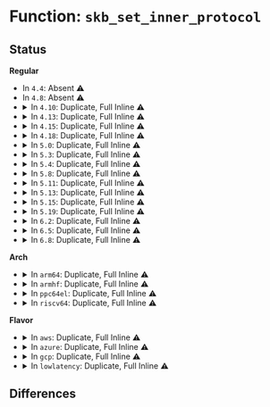 # Function: <code>skb_set_inner_protocol</code>

## Status
<b>Regular</b>
<ul>
<li>
In <code>4.4</code>: Absent ⚠️
</li>
<li>
In <code>4.8</code>: Absent ⚠️
</li>
<li>
<details>
<summary>In <code>4.10</code>: Duplicate, Full Inline ⚠️</summary>

**Collision:** Static Duplication

**Inline:** Full

**Transformation:** False

**Instances:**

```
In net/ipv4/af_inet.c (ffffffff818319b8)
Location: include/linux/skbuff.h:2056
Inline: True
Inline callers:
  - net/ipv4/af_inet.c:inet_gro_complete
```
```
In net/ipv6/seg6_iptunnel.c (ffffffff818a411a)
Location: include/linux/skbuff.h:2056
Inline: True
Inline callers:
  - net/ipv6/seg6_iptunnel.c:seg6_do_srh
```
```
In net/ipv6/ip6_offload.c (ffffffff818a6818)
Location: include/linux/skbuff.h:2056
Inline: True
Inline callers:
  - net/ipv6/ip6_offload.c:ipv6_gro_complete
```
</details>
</li>
<li>
<details>
<summary>In <code>4.13</code>: Duplicate, Full Inline ⚠️</summary>

**Collision:** Static Duplication

**Inline:** Full

**Transformation:** False

**Instances:**

```
In net/ipv4/af_inet.c (ffffffff81852f44)
Location: include/linux/skbuff.h:2095
Inline: True
Inline callers:
  - net/ipv4/af_inet.c:inet_gro_complete
```
```
In net/ipv6/seg6_iptunnel.c (ffffffff818ca715)
Location: include/linux/skbuff.h:2095
Inline: True
Inline callers:
  - net/ipv6/seg6_iptunnel.c:seg6_do_srh
```
```
In net/ipv6/ip6_offload.c (ffffffff818cd272)
Location: include/linux/skbuff.h:2095
Inline: True
Inline callers:
  - net/ipv6/ip6_offload.c:ipv6_gro_complete
```
</details>
</li>
<li>
<details>
<summary>In <code>4.15</code>: Duplicate, Full Inline ⚠️</summary>

**Collision:** Static Duplication

**Inline:** Full

**Transformation:** False

**Instances:**

```
In net/ipv4/af_inet.c (ffffffff818d2d88)
Location: include/linux/skbuff.h:2182
Inline: True
Inline callers:
  - net/ipv4/af_inet.c:inet_gro_complete
```
```
In net/ipv6/seg6_iptunnel.c (ffffffff8194e56e)
Location: include/linux/skbuff.h:2182
Inline: True
Inline callers:
  - net/ipv6/seg6_iptunnel.c:seg6_do_srh
```
```
In net/ipv6/ip6_offload.c (ffffffff81952056)
Location: include/linux/skbuff.h:2182
Inline: True
Inline callers:
  - net/ipv6/ip6_offload.c:ipv6_gro_complete
```
</details>
</li>
<li>
<details>
<summary>In <code>4.18</code>: Duplicate, Full Inline ⚠️</summary>

**Collision:** Static Duplication

**Inline:** Full

**Transformation:** False

**Instances:**

```
In net/ipv4/af_inet.c (ffffffff81929341)
Location: include/linux/skbuff.h:2193
Inline: True
Inline callers:
  - net/ipv4/af_inet.c:inet_gro_complete
```
```
In net/ipv6/seg6_iptunnel.c (ffffffff819a77a6)
Location: include/linux/skbuff.h:2193
Inline: True
Inline callers:
  - net/ipv6/seg6_iptunnel.c:seg6_do_srh
```
```
In net/ipv6/ip6_offload.c (ffffffff819ab5cf)
Location: include/linux/skbuff.h:2193
Inline: True
Inline callers:
  - net/ipv6/ip6_offload.c:ipv6_gro_complete
```
</details>
</li>
<li>
<details>
<summary>In <code>5.0</code>: Duplicate, Full Inline ⚠️</summary>

**Collision:** Static Duplication

**Inline:** Full

**Transformation:** False

**Instances:**

```
In net/ipv4/af_inet.c (ffffffff81958f7e)
Location: include/linux/skbuff.h:2271
Inline: True
Inline callers:
  - net/ipv4/af_inet.c:inet_gro_complete
```
```
In net/ipv6/seg6_iptunnel.c (ffffffff819de313)
Location: include/linux/skbuff.h:2271
Inline: True
Inline callers:
  - net/ipv6/seg6_iptunnel.c:seg6_do_srh
```
```
In net/ipv6/ip6_offload.c (ffffffff819e208f)
Location: include/linux/skbuff.h:2271
Inline: True
Inline callers:
  - net/ipv6/ip6_offload.c:ipv6_gro_complete
```
</details>
</li>
<li>
<details>
<summary>In <code>5.3</code>: Duplicate, Full Inline ⚠️</summary>

**Collision:** Static Duplication

**Inline:** Full

**Transformation:** False

**Instances:**

```
In net/core/skbuff.c (ffffffff818ea418)
Location: include/linux/skbuff.h:2359
Inline: True
Inline callers:
  - net/core/skbuff.c:skb_mpls_push
```
```
In net/core/filter.c (ffffffff81928121)
Location: include/linux/skbuff.h:2359
Inline: True
Inline callers:
  - net/core/filter.c:bpf_skb_adjust_room
```
```
In net/core/lwt_bpf.c (ffffffff8194364e)
Location: include/linux/skbuff.h:2359
Inline: True
Inline callers:
  - net/core/lwt_bpf.c:bpf_lwt_push_ip_encap
```
```
In net/ipv4/af_inet.c (ffffffff819bda4e)
Location: include/linux/skbuff.h:2359
Inline: True
Inline callers:
  - net/ipv4/af_inet.c:inet_gro_complete
```
```
In net/ipv6/seg6_iptunnel.c (ffffffff81a4ce73)
Location: include/linux/skbuff.h:2359
Inline: True
Inline callers:
  - net/ipv6/seg6_iptunnel.c:seg6_do_srh
```
```
In net/ipv6/ip6_offload.c (ffffffff81a50d1f)
Location: include/linux/skbuff.h:2359
Inline: True
Inline callers:
  - net/ipv6/ip6_offload.c:ipv6_gro_complete
```
</details>
</li>
<li>
<details>
<summary>In <code>5.4</code>: Duplicate, Full Inline ⚠️</summary>

**Collision:** Static Duplication

**Inline:** Full

**Transformation:** False

**Instances:**

```
In net/core/skbuff.c (ffffffff8191c594)
Location: include/linux/skbuff.h:2373
Inline: True
Inline callers:
  - net/core/skbuff.c:skb_mpls_push
```
```
In net/core/filter.c (ffffffff8195a751)
Location: include/linux/skbuff.h:2373
Inline: True
Inline callers:
  - net/core/filter.c:bpf_skb_adjust_room
```
```
In net/core/lwt_bpf.c (ffffffff8197862a)
Location: include/linux/skbuff.h:2373
Inline: True
Inline callers:
  - net/core/lwt_bpf.c:bpf_lwt_push_ip_encap
```
```
In net/ipv4/af_inet.c (ffffffff819f465a)
Location: include/linux/skbuff.h:2373
Inline: True
Inline callers:
  - net/ipv4/af_inet.c:inet_gro_complete
```
```
In net/ipv6/seg6_iptunnel.c (ffffffff81a83a43)
Location: include/linux/skbuff.h:2373
Inline: True
Inline callers:
  - net/ipv6/seg6_iptunnel.c:seg6_do_srh
```
```
In net/ipv6/ip6_offload.c (ffffffff81a8793b)
Location: include/linux/skbuff.h:2373
Inline: True
Inline callers:
  - net/ipv6/ip6_offload.c:ipv6_gro_complete
```
</details>
</li>
<li>
<details>
<summary>In <code>5.8</code>: Duplicate, Full Inline ⚠️</summary>

**Collision:** Static Duplication

**Inline:** Full

**Transformation:** False

**Instances:**

```
In net/core/skbuff.c (ffffffff819f06f2)
Location: include/linux/skbuff.h:2396
Inline: True
Inline callers:
  - net/core/skbuff.c:skb_mpls_push
```
```
In net/core/filter.c (ffffffff81a2c301)
Location: include/linux/skbuff.h:2396
Inline: True
Inline callers:
  - net/core/filter.c:bpf_skb_net_grow
```
```
In net/core/lwt_bpf.c (ffffffff81a4d533)
Location: include/linux/skbuff.h:2396
Inline: True
Inline callers:
  - net/core/lwt_bpf.c:bpf_lwt_push_ip_encap
```
```
In net/ipv4/af_inet.c (ffffffff81ae236a)
Location: include/linux/skbuff.h:2396
Inline: True
Inline callers:
  - net/ipv4/af_inet.c:inet_gro_complete
```
```
In net/ipv6/seg6_iptunnel.c (ffffffff81b7e823)
Location: include/linux/skbuff.h:2396
Inline: True
Inline callers:
  - net/ipv6/seg6_iptunnel.c:seg6_do_srh
```
```
In net/ipv6/ip6_offload.c (ffffffff81b82dfe)
Location: include/linux/skbuff.h:2396
Inline: True
Inline callers:
  - net/ipv6/ip6_offload.c:ipv6_gro_complete
```
</details>
</li>
<li>
<details>
<summary>In <code>5.11</code>: Duplicate, Full Inline ⚠️</summary>

**Collision:** Static Duplication

**Inline:** Full

**Transformation:** False

**Instances:**

```
In net/core/skbuff.c (ffffffff819f0447)
Location: include/linux/skbuff.h:2417
Inline: True
Inline callers:
  - net/core/skbuff.c:skb_mpls_push
```
```
In net/core/filter.c (ffffffff81a2d881)
Location: include/linux/skbuff.h:2417
Inline: True
Inline callers:
  - net/core/filter.c:bpf_skb_net_grow
```
```
In net/core/lwt_bpf.c (ffffffff81a531f5)
Location: include/linux/skbuff.h:2417
Inline: True
Inline callers:
  - net/core/lwt_bpf.c:bpf_lwt_push_ip_encap
```
```
In net/ipv4/af_inet.c (ffffffff81aef1f0)
Location: include/linux/skbuff.h:2417
Inline: True
Inline callers:
  - net/ipv4/af_inet.c:inet_gro_complete
```
```
In net/ipv6/seg6_iptunnel.c (ffffffff81b8d833)
Location: include/linux/skbuff.h:2417
Inline: True
Inline callers:
  - net/ipv6/seg6_iptunnel.c:seg6_do_srh
```
```
In net/ipv6/ip6_offload.c (ffffffff81b92484)
Location: include/linux/skbuff.h:2417
Inline: True
Inline callers:
  - net/ipv6/ip6_offload.c:ipv6_gro_complete
```
</details>
</li>
<li>
<details>
<summary>In <code>5.13</code>: Duplicate, Full Inline ⚠️</summary>

**Collision:** Static Duplication

**Inline:** Full

**Transformation:** False

**Instances:**

```
In net/core/skbuff.c (ffffffff819d4d8b)
Location: include/linux/skbuff.h:2433
Inline: True
Inline callers:
  - net/core/skbuff.c:skb_mpls_push
```
```
In net/core/filter.c (ffffffff81a150f3)
Location: include/linux/skbuff.h:2433
Inline: True
Inline callers:
  - net/core/filter.c:bpf_skb_net_grow
  - net/core/filter.c:bpf_skb_net_grow
```
```
In net/core/lwt_bpf.c (ffffffff81a38a23)
Location: include/linux/skbuff.h:2433
Inline: True
Inline callers:
  - net/core/lwt_bpf.c:bpf_lwt_push_ip_encap
```
```
In net/ipv4/af_inet.c (ffffffff81ada950)
Location: include/linux/skbuff.h:2433
Inline: True
Inline callers:
  - net/ipv4/af_inet.c:inet_gro_complete
```
```
In net/ipv6/seg6_iptunnel.c (ffffffff81b7c6e3)
Location: include/linux/skbuff.h:2433
Inline: True
Inline callers:
  - net/ipv6/seg6_iptunnel.c:seg6_do_srh
```
```
In net/ipv6/ip6_offload.c (ffffffff81b815d4)
Location: include/linux/skbuff.h:2433
Inline: True
Inline callers:
  - net/ipv6/ip6_offload.c:ipv6_gro_complete
```
</details>
</li>
<li>
<details>
<summary>In <code>5.15</code>: Duplicate, Full Inline ⚠️</summary>

**Collision:** Static Duplication

**Inline:** Full

**Transformation:** False

**Instances:**

```
In net/core/skbuff.c (ffffffff81a84b1b)
Location: include/linux/skbuff.h:2462
Inline: True
Inline callers:
  - net/core/skbuff.c:skb_mpls_push
```
```
In net/core/filter.c (ffffffff81ac66a3)
Location: include/linux/skbuff.h:2462
Inline: True
Inline callers:
  - net/core/filter.c:bpf_skb_net_grow
  - net/core/filter.c:bpf_skb_net_grow
```
```
In net/core/lwt_bpf.c (ffffffff81aee903)
Location: include/linux/skbuff.h:2462
Inline: True
Inline callers:
  - net/core/lwt_bpf.c:bpf_lwt_push_ip_encap
```
```
In net/ipv4/af_inet.c (ffffffff81b99b90)
Location: include/linux/skbuff.h:2462
Inline: True
Inline callers:
  - net/ipv4/af_inet.c:inet_gro_complete
```
```
In net/ipv6/seg6_iptunnel.c (ffffffff81c476b7)
Location: include/linux/skbuff.h:2462
Inline: True
Inline callers:
  - net/ipv6/seg6_iptunnel.c:seg6_do_srh
```
```
In net/ipv6/ip6_offload.c (ffffffff81c4d5f4)
Location: include/linux/skbuff.h:2462
Inline: True
Inline callers:
  - net/ipv6/ip6_offload.c:ipv6_gro_complete
```
</details>
</li>
<li>
<details>
<summary>In <code>5.19</code>: Duplicate, Full Inline ⚠️</summary>

**Collision:** Static Duplication

**Inline:** Full

**Transformation:** False

**Instances:**

```
In net/core/skbuff.c (ffffffff81bfaa24)
Location: include/linux/skbuff.h:2830
Inline: True
Inline callers:
  - net/core/skbuff.c:skb_mpls_push
```
```
In net/core/filter.c (0)
Location: include/linux/skbuff.h:2830
Inline: True
Inline callers:
  - net/core/filter.c:bpf_skb_net_grow
```
```
In net/core/lwt_bpf.c (ffffffff81c7187f)
Location: include/linux/skbuff.h:2830
Inline: True
Inline callers:
  - net/core/lwt_bpf.c:bpf_lwt_push_ip_encap
```
```
In net/ipv4/af_inet.c (ffffffff81d2bb2a)
Location: include/linux/skbuff.h:2830
Inline: True
Inline callers:
  - net/ipv4/af_inet.c:inet_gro_complete
```
```
In net/ipv6/seg6_iptunnel.c (ffffffff81de6a93)
Location: include/linux/skbuff.h:2830
Inline: True
Inline callers:
  - net/ipv6/seg6_iptunnel.c:seg6_do_srh
```
```
In net/ipv6/ip6_offload.c (ffffffff81dedb9f)
Location: include/linux/skbuff.h:2830
Inline: True
Inline callers:
  - net/ipv6/ip6_offload.c:ipv6_gro_complete
```
</details>
</li>
<li>
<details>
<summary>In <code>6.2</code>: Duplicate, Full Inline ⚠️</summary>

**Collision:** Static Duplication

**Inline:** Full

**Transformation:** False

**Instances:**

```
In net/core/skbuff.c (ffffffff81da98b4)
Location: include/linux/skbuff.h:2722
Inline: True
Inline callers:
  - net/core/skbuff.c:skb_mpls_push
```
```
In net/core/filter.c (0)
Location: include/linux/skbuff.h:2722
Inline: True
Inline callers:
  - net/core/filter.c:bpf_skb_net_grow
```
```
In net/core/lwt_bpf.c (ffffffff81e2996f)
Location: include/linux/skbuff.h:2722
Inline: True
Inline callers:
  - net/core/lwt_bpf.c:bpf_lwt_push_ip_encap
```
```
In net/ipv4/af_inet.c (ffffffff81ef373a)
Location: include/linux/skbuff.h:2722
Inline: True
Inline callers:
  - net/ipv4/af_inet.c:inet_gro_complete
```
```
In net/ipv6/seg6_iptunnel.c (ffffffff81fb98bb)
Location: include/linux/skbuff.h:2722
Inline: True
Inline callers:
  - net/ipv6/seg6_iptunnel.c:seg6_do_srh
```
```
In net/ipv6/ip6_offload.c (ffffffff81fc1abf)
Location: include/linux/skbuff.h:2722
Inline: True
Inline callers:
  - net/ipv6/ip6_offload.c:ipv6_gro_complete
```
</details>
</li>
<li>
<details>
<summary>In <code>6.5</code>: Duplicate, Full Inline ⚠️</summary>

**Collision:** Static Duplication

**Inline:** Full

**Transformation:** False

**Instances:**

```
In net/core/skbuff.c (ffffffff81e183b4)
Location: include/linux/skbuff.h:2776
Inline: True
Inline callers:
  - net/core/skbuff.c:skb_mpls_push
```
```
In net/core/filter.c (0)
Location: include/linux/skbuff.h:2776
Inline: True
Inline callers:
  - net/core/filter.c:bpf_skb_net_grow
```
```
In net/core/lwt_bpf.c (ffffffff81e9efaf)
Location: include/linux/skbuff.h:2776
Inline: True
Inline callers:
  - net/core/lwt_bpf.c:bpf_lwt_push_ip_encap
```
```
In net/ipv4/af_inet.c (ffffffff81f531c5)
Location: include/linux/skbuff.h:2776
Inline: True
Inline callers:
  - net/ipv4/af_inet.c:inet_gro_complete
```
```
In net/ipv6/seg6_iptunnel.c (ffffffff82019f4b)
Location: include/linux/skbuff.h:2776
Inline: True
Inline callers:
  - net/ipv6/seg6_iptunnel.c:seg6_do_srh
```
```
In net/ipv6/ip6_offload.c (ffffffff82022a3f)
Location: include/linux/skbuff.h:2776
Inline: True
Inline callers:
  - net/ipv6/ip6_offload.c:ipv6_gro_complete
```
</details>
</li>
<li>
<details>
<summary>In <code>6.8</code>: Duplicate, Full Inline ⚠️</summary>

**Collision:** Static Duplication

**Inline:** Full

**Transformation:** False

**Instances:**

```
In net/core/skbuff.c (ffffffff81ed5854)
Location: include/linux/skbuff.h:2783
Inline: True
Inline callers:
  - net/core/skbuff.c:skb_mpls_push
```
```
In net/core/filter.c (0)
Location: include/linux/skbuff.h:2783
Inline: True
Inline callers:
  - net/core/filter.c:bpf_skb_net_grow
```
```
In net/core/lwt_bpf.c (ffffffff81f6171f)
Location: include/linux/skbuff.h:2783
Inline: True
Inline callers:
  - net/core/lwt_bpf.c:bpf_lwt_push_ip_encap
```
```
In net/ipv4/af_inet.c (ffffffff82019575)
Location: include/linux/skbuff.h:2783
Inline: True
Inline callers:
  - net/ipv4/af_inet.c:inet_gro_complete
```
```
In net/ipv6/seg6_iptunnel.c (ffffffff820e8f1b)
Location: include/linux/skbuff.h:2783
Inline: True
Inline callers:
  - net/ipv6/seg6_iptunnel.c:seg6_do_srh
```
```
In net/ipv6/ip6_offload.c (ffffffff820f1b5f)
Location: include/linux/skbuff.h:2783
Inline: True
Inline callers:
  - net/ipv6/ip6_offload.c:ipv6_gro_complete
```
</details>
</li>
</ul>
<b>Arch</b>
<ul>
<li>
<details>
<summary>In <code>arm64</code>: Duplicate, Full Inline ⚠️</summary>

**Collision:** Static Duplication

**Inline:** Full

**Transformation:** False

**Instances:**

```
In net/core/skbuff.c (ffff800010bb6af4)
Location: include/linux/skbuff.h:2373
Inline: True
Inline callers:
  - net/core/skbuff.c:skb_mpls_push
```
```
In net/core/filter.c (ffff800010bfbe58)
Location: include/linux/skbuff.h:2373
Inline: True
Inline callers:
  - net/core/filter.c:bpf_skb_adjust_room
```
```
In net/core/lwt_bpf.c (ffff800010c1f2f0)
Location: include/linux/skbuff.h:2373
Inline: True
Inline callers:
  - net/core/lwt_bpf.c:bpf_lwt_push_ip_encap
```
```
In net/ipv4/af_inet.c (ffff800010caa000)
Location: include/linux/skbuff.h:2373
Inline: True
Inline callers:
  - net/ipv4/af_inet.c:inet_gro_complete
```
```
In net/ipv6/seg6_iptunnel.c (ffff800010d4f738)
Location: include/linux/skbuff.h:2373
Inline: True
Inline callers:
  - net/ipv6/seg6_iptunnel.c:seg6_do_srh
```
```
In net/ipv6/ip6_offload.c (ffff800010d5452c)
Location: include/linux/skbuff.h:2373
Inline: True
Inline callers:
  - net/ipv6/ip6_offload.c:ipv6_gro_complete
```
</details>
</li>
<li>
<details>
<summary>In <code>armhf</code>: Duplicate, Full Inline ⚠️</summary>

**Collision:** Static Duplication

**Inline:** Full

**Transformation:** False

**Instances:**

```
In net/core/skbuff.c (c0cd39d4)
Location: include/linux/skbuff.h:2373
Inline: True
Inline callers:
  - net/core/skbuff.c:skb_mpls_push
```
```
In net/core/filter.c (c0d16e28)
Location: include/linux/skbuff.h:2373
Inline: True
Inline callers:
  - net/core/filter.c:bpf_skb_adjust_room
```
```
In net/core/lwt_bpf.c (c0d36e78)
Location: include/linux/skbuff.h:2373
Inline: True
Inline callers:
  - net/core/lwt_bpf.c:bpf_lwt_push_ip_encap
```
```
In net/ipv4/af_inet.c (c0db68bc)
Location: include/linux/skbuff.h:2373
Inline: True
Inline callers:
  - net/ipv4/af_inet.c:inet_gro_complete
```
```
In net/ipv6/seg6_iptunnel.c (c0e50494)
Location: include/linux/skbuff.h:2373
Inline: True
Inline callers:
  - net/ipv6/seg6_iptunnel.c:seg6_do_srh
```
```
In net/ipv6/ip6_offload.c (c0e54b20)
Location: include/linux/skbuff.h:2373
Inline: True
Inline callers:
  - net/ipv6/ip6_offload.c:ipv6_gro_complete
```
</details>
</li>
<li>
<details>
<summary>In <code>ppc64el</code>: Duplicate, Full Inline ⚠️</summary>

**Collision:** Static Duplication

**Inline:** Full

**Transformation:** False

**Instances:**

```
In net/core/skbuff.c (c000000000c8e4d8)
Location: include/linux/skbuff.h:2373
Inline: True
Inline callers:
  - net/core/skbuff.c:skb_mpls_push
```
```
In net/core/filter.c (c000000000ce7348)
Location: include/linux/skbuff.h:2373
Inline: True
Inline callers:
  - net/core/filter.c:bpf_skb_adjust_room
```
```
In net/core/lwt_bpf.c (c000000000d11174)
Location: include/linux/skbuff.h:2373
Inline: True
Inline callers:
  - net/core/lwt_bpf.c:bpf_lwt_push_ip_encap
```
```
In net/ipv4/af_inet.c (c000000000dbf870)
Location: include/linux/skbuff.h:2373
Inline: True
Inline callers:
  - net/ipv4/af_inet.c:inet_gro_complete
```
```
In net/ipv6/seg6_iptunnel.c (c000000000e86e40)
Location: include/linux/skbuff.h:2373
Inline: True
Inline callers:
  - net/ipv6/seg6_iptunnel.c:seg6_do_srh
```
```
In net/ipv6/ip6_offload.c (c000000000e8cf14)
Location: include/linux/skbuff.h:2373
Inline: True
Inline callers:
  - net/ipv6/ip6_offload.c:ipv6_gro_complete
```
</details>
</li>
<li>
<details>
<summary>In <code>riscv64</code>: Duplicate, Full Inline ⚠️</summary>

**Collision:** Static Duplication

**Inline:** Full

**Transformation:** False

**Instances:**

```
In net/core/skbuff.c (ffffffe000746790)
Location: include/linux/skbuff.h:2373
Inline: True
Inline callers:
  - net/core/skbuff.c:skb_mpls_push
```
```
In net/core/filter.c (ffffffe00077e8ce)
Location: include/linux/skbuff.h:2373
Inline: True
Inline callers:
  - net/core/filter.c:bpf_skb_adjust_room
```
```
In net/core/lwt_bpf.c (ffffffe000798a36)
Location: include/linux/skbuff.h:2373
Inline: True
Inline callers:
  - net/core/lwt_bpf.c:bpf_lwt_push_ip_encap
```
```
In net/ipv4/af_inet.c (ffffffe000804b36)
Location: include/linux/skbuff.h:2373
Inline: True
Inline callers:
  - net/ipv4/af_inet.c:inet_gro_complete
```
```
In net/ipv6/seg6_iptunnel.c (ffffffe00088800a)
Location: include/linux/skbuff.h:2373
Inline: True
Inline callers:
  - net/ipv6/seg6_iptunnel.c:seg6_do_srh
```
```
In net/ipv6/ip6_offload.c (ffffffe00088bedc)
Location: include/linux/skbuff.h:2373
Inline: True
Inline callers:
  - net/ipv6/ip6_offload.c:ipv6_gro_complete
```
</details>
</li>
</ul>
<b>Flavor</b>
<ul>
<li>
<details>
<summary>In <code>aws</code>: Duplicate, Full Inline ⚠️</summary>

**Collision:** Static Duplication

**Inline:** Full

**Transformation:** False

**Instances:**

```
In net/core/skbuff.c (ffffffff818bc594)
Location: include/linux/skbuff.h:2373
Inline: True
Inline callers:
  - net/core/skbuff.c:skb_mpls_push
```
```
In net/core/filter.c (ffffffff818fa721)
Location: include/linux/skbuff.h:2373
Inline: True
Inline callers:
  - net/core/filter.c:bpf_skb_adjust_room
```
```
In net/core/lwt_bpf.c (ffffffff8191849a)
Location: include/linux/skbuff.h:2373
Inline: True
Inline callers:
  - net/core/lwt_bpf.c:bpf_lwt_push_ip_encap
```
```
In net/ipv4/af_inet.c (ffffffff819943fa)
Location: include/linux/skbuff.h:2373
Inline: True
Inline callers:
  - net/ipv4/af_inet.c:inet_gro_complete
```
```
In net/ipv6/seg6_iptunnel.c (ffffffff81a230d3)
Location: include/linux/skbuff.h:2373
Inline: True
Inline callers:
  - net/ipv6/seg6_iptunnel.c:seg6_do_srh
```
```
In net/ipv6/ip6_offload.c (ffffffff81a26fcb)
Location: include/linux/skbuff.h:2373
Inline: True
Inline callers:
  - net/ipv6/ip6_offload.c:ipv6_gro_complete
```
</details>
</li>
<li>
<details>
<summary>In <code>azure</code>: Duplicate, Full Inline ⚠️</summary>

**Collision:** Static Duplication

**Inline:** Full

**Transformation:** False

**Instances:**

```
In drivers/net/vxlan.c (ffffffff8176beb2)
Location: include/linux/skbuff.h:2373
Inline: True
Inline callers:
  - drivers/net/vxlan.c:vxlan_build_skb
```
```
In net/core/skbuff.c (ffffffff818764d4)
Location: include/linux/skbuff.h:2373
Inline: True
Inline callers:
  - net/core/skbuff.c:skb_mpls_push
```
```
In net/core/filter.c (ffffffff818b4551)
Location: include/linux/skbuff.h:2373
Inline: True
Inline callers:
  - net/core/filter.c:bpf_skb_adjust_room
```
```
In net/core/lwt_bpf.c (ffffffff818d224a)
Location: include/linux/skbuff.h:2373
Inline: True
Inline callers:
  - net/core/lwt_bpf.c:bpf_lwt_push_ip_encap
```
```
In net/ipv4/af_inet.c (ffffffff8194deba)
Location: include/linux/skbuff.h:2373
Inline: True
Inline callers:
  - net/ipv4/af_inet.c:inet_gro_complete
```
```
In net/ipv6/seg6_iptunnel.c (ffffffff819dfe93)
Location: include/linux/skbuff.h:2373
Inline: True
Inline callers:
  - net/ipv6/seg6_iptunnel.c:seg6_do_srh
```
```
In net/ipv6/ip6_offload.c (ffffffff819e3d8b)
Location: include/linux/skbuff.h:2373
Inline: True
Inline callers:
  - net/ipv6/ip6_offload.c:ipv6_gro_complete
```
</details>
</li>
<li>
<details>
<summary>In <code>gcp</code>: Duplicate, Full Inline ⚠️</summary>

**Collision:** Static Duplication

**Inline:** Full

**Transformation:** False

**Instances:**

```
In net/core/skbuff.c (ffffffff8190d594)
Location: include/linux/skbuff.h:2373
Inline: True
Inline callers:
  - net/core/skbuff.c:skb_mpls_push
```
```
In net/core/filter.c (ffffffff8194b751)
Location: include/linux/skbuff.h:2373
Inline: True
Inline callers:
  - net/core/filter.c:bpf_skb_adjust_room
```
```
In net/core/lwt_bpf.c (ffffffff8196962a)
Location: include/linux/skbuff.h:2373
Inline: True
Inline callers:
  - net/core/lwt_bpf.c:bpf_lwt_push_ip_encap
```
```
In net/ipv4/af_inet.c (ffffffff819fec9a)
Location: include/linux/skbuff.h:2373
Inline: True
Inline callers:
  - net/ipv4/af_inet.c:inet_gro_complete
```
```
In net/ipv6/seg6_iptunnel.c (ffffffff81a8db53)
Location: include/linux/skbuff.h:2373
Inline: True
Inline callers:
  - net/ipv6/seg6_iptunnel.c:seg6_do_srh
```
```
In net/ipv6/ip6_offload.c (ffffffff81a92b7b)
Location: include/linux/skbuff.h:2373
Inline: True
Inline callers:
  - net/ipv6/ip6_offload.c:ipv6_gro_complete
```
</details>
</li>
<li>
<details>
<summary>In <code>lowlatency</code>: Duplicate, Full Inline ⚠️</summary>

**Collision:** Static Duplication

**Inline:** Full

**Transformation:** False

**Instances:**

```
In net/core/skbuff.c (ffffffff8192e6c4)
Location: include/linux/skbuff.h:2373
Inline: True
Inline callers:
  - net/core/skbuff.c:skb_mpls_push
```
```
In net/core/filter.c (ffffffff8196d061)
Location: include/linux/skbuff.h:2373
Inline: True
Inline callers:
  - net/core/filter.c:bpf_skb_adjust_room
```
```
In net/core/lwt_bpf.c (ffffffff8198ba0a)
Location: include/linux/skbuff.h:2373
Inline: True
Inline callers:
  - net/core/lwt_bpf.c:bpf_lwt_push_ip_encap
```
```
In net/ipv4/af_inet.c (ffffffff81a08d39)
Location: include/linux/skbuff.h:2373
Inline: True
Inline callers:
  - net/ipv4/af_inet.c:inet_gro_complete
```
```
In net/ipv6/seg6_iptunnel.c (ffffffff81a9a853)
Location: include/linux/skbuff.h:2373
Inline: True
Inline callers:
  - net/ipv6/seg6_iptunnel.c:seg6_do_srh
```
```
In net/ipv6/ip6_offload.c (ffffffff81a9ec8a)
Location: include/linux/skbuff.h:2373
Inline: True
Inline callers:
  - net/ipv6/ip6_offload.c:ipv6_gro_complete
```
</details>
</li>
</ul>

## Differences
